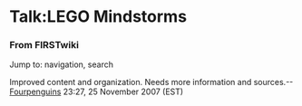 # Talk:LEGO Mindstorms

### From FIRSTwiki

Jump to: navigation, search

Improved content and organization. Needs more information and
sources.--[Fourpenguins](/index.php?title=User:Fourpenguins&action=edit
"User:Fourpenguins" ) 23:27, 25 November 2007 (EST)

